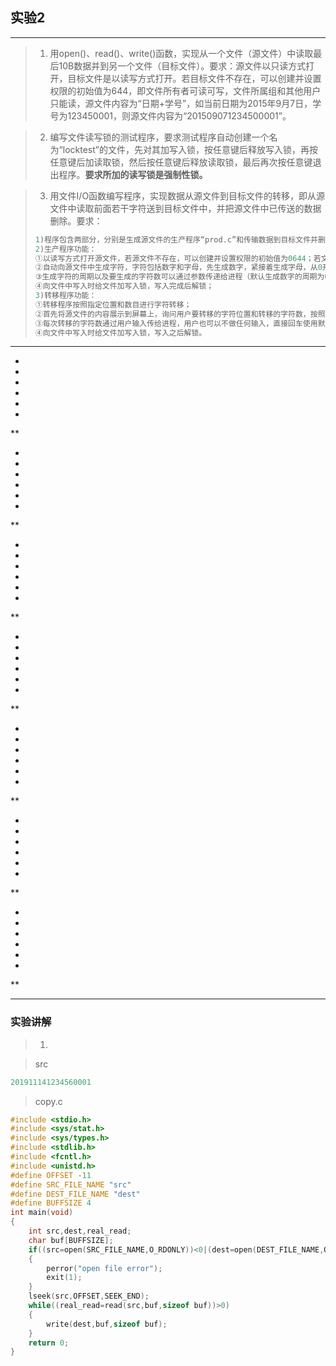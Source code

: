 ## 实验2

---

> 1. 用open()、read()、write()函数，实现从一个文件（源文件）中读取最后10B数据并到另一个文件（目标文件）。要求：源文件以只读方式打开，目标文件是以读写方式打开。若目标文件不存在，可以创建并设置权限的初始值为644，即文件所有者可读可写，文件所属组和其他用户只能读，源文件内容为“日期+学号”，如当前日期为2015年9月7日，学号为123450001，则源文件内容为“201509071234500001”。

> 2. 编写文件读写锁的测试程序，要求测试程序自动创建一个名为“locktest”的文件，先对其加写入锁，按任意键后释放写入锁，再按任意键后加读取锁，然后按任意键后释放读取锁，最后再次按任意键退出程序。**要求所加的读写锁是强制性锁。**

> 3. 用文件I/O函数编写程序，实现数据从源文件到目标文件的转移，即从源文件中读取前面若干字符送到目标文件中，并把源文件中已传送的数据删除。要求：
>
> ```c
> 1)程序包含两部分，分别是生成源文件的生产程序“prod.c”和传输数据到目标文件并删除源文件中已传输数据的转移程序“move.c”；
> 2)生产程序功能：
> ①以读写方式打开源文件，若源文件不存在，可以创建并设置权限的初始值为0644；若文件已存在，将文件的内容展示到屏幕上；
> ②自动向源文件中生成字符，字符包括数字和字母，先生成数字，紧接着生成字母，从0开始，0…9a…z作为一个循环，一个循环过后，从0开始重复，例如源文件中生成的字符为“0123456789abcdefghijklmnopqrstuvwxyz0123……”；
> ③生成字符的周期以及要生成的字符数可以通过参数传递给进程（默认生成数字的周期为0.2秒，生产40个字符）；
> ④向文件中写入时给文件加写入锁，写入完成后解锁；
> 3)转移程序功能：
> ①转移程序按照指定位置和数目进行字符转移；
> ②首先将源文件的内容展示到屏幕上，询问用户要转移的字符位置和转移的字符数，按照用户的要求从源文件中指定的位置读取相应数目的字符，并转移到目标文件，然后从源文件中删除刚才传输过的数据，最后把目标文件的内容展示到屏幕上。
> ③每次转移的字符数通过用户输入传给进程，用户也可以不做任何输入，直接回车使用默认值，默认值为从文件开头开始，共计5个字符；
> ④向文件中写入时给文件加写入锁，写入之后解锁。
> ```

---

*

*

*

*

*

*

**

*

*

*

*

*

*

**

*

*

*

*

*

*

**

*

*

*

*

*

*

**

*

*

*

*

*

*

**

*

*

*

*

*

*

**

*

*

*

*

*

*

**

---

### 实验讲解

> 1.

> src

```c
201911141234560001
```

> copy.c

```c
#include <stdio.h>
#include <sys/stat.h>
#include <sys/types.h>
#include <stdlib.h>
#include <fcntl.h>
#include <unistd.h>
#define OFFSET -11
#define SRC_FILE_NAME "src"
#define DEST_FILE_NAME "dest"
#define BUFFSIZE 4
int main(void)
{
	int src,dest,real_read;
	char buf[BUFFSIZE];
	if((src=open(SRC_FILE_NAME,O_RDONLY))<0|(dest=open(DEST_FILE_NAME,O_RDWR|O_CREAT,0644))<0)
	{
		perror("open file error");
		exit(1);
	}
	lseek(src,OFFSET,SEEK_END);	
	while((real_read=read(src,buf,sizeof buf))>0)
	{
		write(dest,buf,sizeof buf);
	}
	return 0;
}
```

